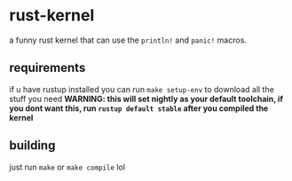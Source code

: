 # rust-kernel
a funny rust kernel that can use the `println!` and `panic!` macros.

## requirements
if u have rustup installed you can run `make setup-env` to download all the stuff you need **WARNING: this will set nightly as your default toolchain, if you dont want this, run `rustup default stable` after you compiled the kernel**

## building
just run `make` or `make compile` lol
